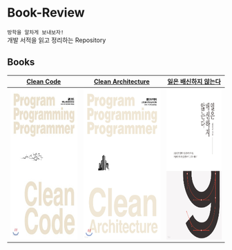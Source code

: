 # Book-Review

`방학을 알차게 보내보자!`  
개발 서적을 읽고 정리하는 Repository

## Books

|                 [Clean Code](books/Clean%20Code)                 |             [Clean Architecture](books/Clean%20Architecture)             |           [일은 배신하지 않는다](books/일은%20배신하지%20않는다)           |
| :--------------------------------------------------------------: | :----------------------------------------------------------------------: | :------------------------------------------------------------------------: |
| <img src="images/Clean-Code.jpeg" width="265px" height="350px"/> | <img src="images/Clean-Architecture.jpeg" width="267px" height="350px"/> | <img src="images/일은-배신하지-않는다.jpeg" width="238px" height="350px"/> |
